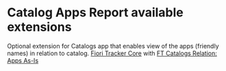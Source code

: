 # Catalog Apps Report available extensions

Optional extension for Catalogs app that enables view of the apps (friendly names) in relation to catalog.
[Fiori Tracker Core](../../core/SPS03/main.md) with [FT Catalogs Relation: Apps As-Is](../../cats-rel-apps-asis/FPS01/main.md)

